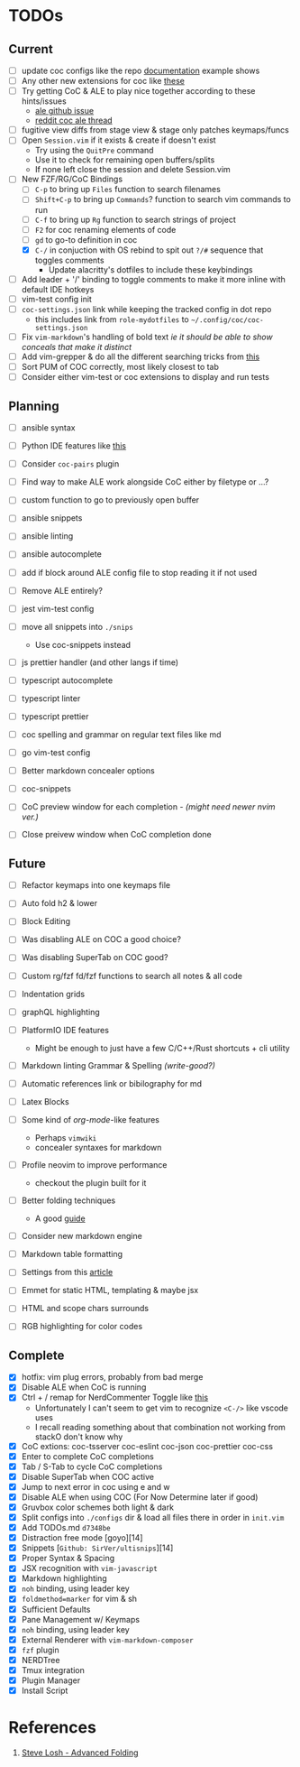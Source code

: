TODOs
=====

Current
-------

* [ ] update coc configs like the repo [documentation](http://bit.ly/2L8xxbw) example shows
* [ ] Any other new extensions for coc like [these](http://bit.ly/2S0cYyl)
* [ ] Try getting CoC & ALE to play nice together according to these hints/issues
    * [ale github issue](https://github.com/dense-analysis/ale/issues/2017)
    * [reddit coc ale thread](https://www.reddit.com/r/vim/comments/bs95ud/announcement_changing_default_linting_options_for/eom60ub?utm_source=share&utm_medium=web2x)
* [ ] fugitive view diffs from stage view & stage only patches keymaps/funcs
* [ ] Open `Session.vim` if it exists & create if doesn't exist
    * Try using the `QuitPre` command
    * Use it to check for remaining open buffers/splits
    * If none left close the session and delete Session.vim
* [ ] New FZF/RG/CoC Bindings
    * [ ] `C-p` to bring up `Files` function to search filenames
    * [ ] `Shift+C-p` to bring up `Commands`? function to search vim commands to run
    * [ ] `C-f` to bring up `Rg` function to search strings of project
    * [ ] `F2` for coc renaming elements of code
    * [ ] `gd` to go-to definition in coc
    * [x] `C-/` in conjuction with OS rebind to spit out `?/#` sequence that toggles comments
        * Update alacritty's dotfiles to include these keybindings
* [ ] Add leader + '/' binding to toggle comments to make it more inline with default IDE hotkeys
* [ ] vim-test config init
* [ ] `coc-settings.json` link while keeping the tracked config in dot repo
    * this includes link from `role-mydotfiles` to `~/.config/coc/coc-settings.json`
* [ ] Fix `vim-markdown`'s handling of bold text *ie it should be able to show conceals that make it distinct*
* [ ] Add vim-grepper & do all the different searching tricks from [this]()
* [ ] Sort PUM of COC correctly, most likely closest to tab
* [ ] Consider either vim-test or coc extensions to display and run tests

Planning
--------

* [ ] ansible syntax
* [ ] Python IDE features like [this](https://www.vimfromscratch.com/articles/vim-for-python/)
* [ ] Consider `coc-pairs` plugin
* [ ] Find way to make ALE work alongside CoC either by filetype or ...?
* [ ] custom function to go to previously open buffer
* [ ] ansible snippets
* [ ] ansible linting
* [ ] ansible autocomplete
* [ ] add if block around ALE config file to stop reading it if not used
* [ ] Remove ALE entirely?
* [ ] jest vim-test config
* [ ] move all snippets into `./snips`
    - Use coc-snippets instead
* [ ] js prettier handler (and other langs if time)
* [ ] typescript autocomplete
* [ ] typescript linter
* [ ] typescript prettier
* [ ] coc spelling and grammar on regular text files like md
* [ ] go vim-test config
* [ ] Better markdown concealer options
* [ ] coc-snippets
* [ ] CoC preview window for each completion - *(might need newer nvim ver.)*
* [ ] Close preivew window when CoC completion done


Future
------

* [ ] Refactor keymaps into one keymaps file
* [ ] Auto fold h2 & lower
* [ ] Block Editing
* [ ] Was disabling ALE on COC a good choice?
* [ ] Was disabling SuperTab on COC good?
* [ ] Custom rg/fzf fd/fzf functions to search all notes & all code
* [ ] Indentation grids
* [ ] graphQL highlighting
* [ ] PlatformIO IDE features
    * Might be enough to just have a few C/C++/Rust shortcuts + cli utility
* [ ] Markdown linting Grammar & Spelling *(write-good?)*
* [ ] Automatic references link or bibilography for md
* [ ] Latex Blocks
* [ ] Some kind of *org-mode*-like features
    * Perhaps `vimwiki`
    * concealer syntaxes for markdown
* [ ] Profile neovim to improve performance
    - checkout the plugin built for it
* [ ] Better folding techniques
  * A good [guide][01]
* [ ] Consider new markdown engine
* [ ] Markdown table formatting
* [ ] Settings from this [article](https://hackernoon.com/vim-for-writers-ee15d2a8f512)
* [ ] Emmet for static HTML, templating & maybe jsx
* [ ] HTML and scope chars surrounds
* [ ] RGB highlighting for color codes


Complete
--------

* [x] hotfix: vim plug errors, probably from bad merge
* [x] Disable ALE when CoC is running
* [x] Ctrl + / remap for NerdCommenter Toggle like [this](http://bit.ly/2S250VE)
    * Unfortunately I can't seem to get vim to recognize `<C-/>` like vscode uses
    * I recall reading something about that combination not working from stackO don't know why
* [x] CoC extions: coc-tsserver coc-eslint coc-json coc-prettier coc-css
* [x] Enter to complete CoC completions
* [x] Tab / S-Tab to cycle CoC completions
* [x] Disable SuperTab when COC active
* [x] Jump to next error in coc using <leader>e and <leader>w
* [x] Disable ALE when using COC (For Now Determine later if good)
* [x] Gruvbox color schemes both light & dark
* [x] Split configs into `./configs` dir & load all files there in order in `init.vim`
* [x] Add TODOs.md `d7348be`
* [x] Distraction free mode [goyo][14]
* [x] Snippets [`Github: SirVer/ultisnips`][14]
* [x] Proper Syntax & Spacing
* [x] JSX recognition with `vim-javascript`
* [x] Markdown highlighting
* [x] `noh` binding, using leader key
* [x] `foldmethod=marker` for vim & sh
* [x] Sufficient Defaults
* [x] Pane Management w/ Keymaps
* [x] `noh` binding, using leader key
* [x] External Renderer with `vim-markdown-composer`
* [x] `fzf` plugin
* [x] NERDTree
* [x] Tmux integration
* [x] Plugin Manager
* [x] Install Script

References
==========

1. [Steve Losh - Advanced Folding][01]

[01]: http://learnvimscriptthehardway.stevelosh.com/chapters/49.html "Steve Losh - Advanced Folding"

